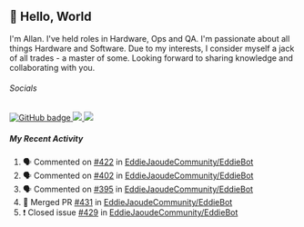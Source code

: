## :wave: Hello, World

I'm Allan. I've held roles in Hardware, Ops and QA. I'm passionate about all things Hardware and Software. Due to my interests, I consider myself a jack of all trades - a master of some. Looking forward to sharing knowledge and collaborating with you.

###### Socials
<p align="left">
  <a href="https://github.com/allanregush?tab=followers">
    <img src="https://img.shields.io/github/followers/allanregush?label=Followers&logo=GitHub&style=for-the-badge" alt="GitHub badge" />
  </a>
  <a href="http://twitter.com/allanregush">
    <img src="https://img.shields.io/twitter/follow/allanregush?label=Twitter&logo=twitter&style=for-the-badge" />
  </a>
  <a href="http://youtube.com/UCm3gi8KLvEcIHT1SzSqeOcg?sub_confirmation=1">
    <img src="https://img.shields.io/youtube/views/hdtmIWETSTI?label=YouTube&logo=YouTube&style=for-the-badge" />
  </a>
</p>

##### My Recent Activity
<!--START_SECTION:activity-->
1. 🗣 Commented on [#422](https://github.com/EddieJaoudeCommunity/EddieBot/issues/422) in [EddieJaoudeCommunity/EddieBot](https://github.com/EddieJaoudeCommunity/EddieBot)
2. 🗣 Commented on [#402](https://github.com/EddieJaoudeCommunity/EddieBot/issues/402) in [EddieJaoudeCommunity/EddieBot](https://github.com/EddieJaoudeCommunity/EddieBot)
3. 🗣 Commented on [#395](https://github.com/EddieJaoudeCommunity/EddieBot/issues/395) in [EddieJaoudeCommunity/EddieBot](https://github.com/EddieJaoudeCommunity/EddieBot)
4. 🎉 Merged PR [#431](https://github.com/EddieJaoudeCommunity/EddieBot/pull/431) in [EddieJaoudeCommunity/EddieBot](https://github.com/EddieJaoudeCommunity/EddieBot)
5. ❗️ Closed issue [#429](https://github.com/EddieJaoudeCommunity/EddieBot/issues/429) in [EddieJaoudeCommunity/EddieBot](https://github.com/EddieJaoudeCommunity/EddieBot)
<!--END_SECTION:activity-->

<!--
**AllanRegush/AllanRegush** is a ✨ _special_ ✨ repository because its `README.md` (this file) appears on your GitHub profile.

Here are some ideas to get you started:

- 🔭 I’m currently working on ...
- 🌱 I’m currently learning ...
- 👯 I’m looking to collaborate on ...
- 🤔 I’m looking for help with ...
- 💬 Ask me about ...
- 📫 How to reach me: ...
- 😄 Pronouns: ...
- ⚡ Fun fact: ...
-->
